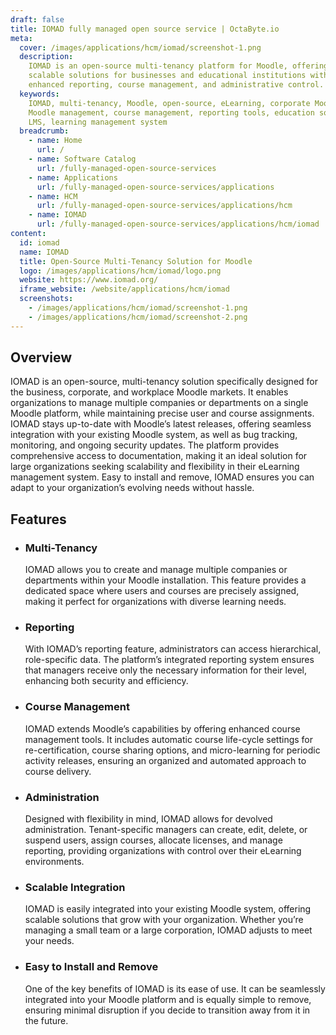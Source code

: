 ```yaml
---
draft: false
title: IOMAD fully managed open source service | OctaByte.io
meta:
  cover: /images/applications/hcm/iomad/screenshot-1.png
  description:
    IOMAD is an open-source multi-tenancy platform for Moodle, offering
    scalable solutions for businesses and educational institutions with features like
    enhanced reporting, course management, and administrative control.
  keywords:
    IOMAD, multi-tenancy, Moodle, open-source, eLearning, corporate Moodle,
    Moodle management, course management, reporting tools, education software, enterprise
    LMS, learning management system
  breadcrumb:
    - name: Home
      url: /
    - name: Software Catalog
      url: /fully-managed-open-source-services
    - name: Applications
      url: /fully-managed-open-source-services/applications
    - name: HCM
      url: /fully-managed-open-source-services/applications/hcm
    - name: IOMAD
      url: /fully-managed-open-source-services/applications/hcm/iomad
content:
  id: iomad
  name: IOMAD
  title: Open-Source Multi-Tenancy Solution for Moodle
  logo: /images/applications/hcm/iomad/logo.png
  website: https://www.iomad.org/
  iframe_website: /website/applications/hcm/iomad
  screenshots:
    - /images/applications/hcm/iomad/screenshot-1.png
    - /images/applications/hcm/iomad/screenshot-2.png
---
```


## Overview

IOMAD is an open-source, multi-tenancy solution specifically designed for the business, corporate, and workplace Moodle markets. It enables organizations to manage multiple companies or departments on a single Moodle platform, while maintaining precise user and course assignments. IOMAD stays up-to-date with Moodle’s latest releases, offering seamless integration with your existing Moodle system, as well as bug tracking, monitoring, and ongoing security updates. The platform provides comprehensive access to documentation, making it an ideal solution for large organizations seeking scalability and flexibility in their eLearning management system. Easy to install and remove, IOMAD ensures you can adapt to your organization’s evolving needs without hassle.

## Features

- ### Multi-Tenancy

  IOMAD allows you to create and manage multiple companies or departments within your Moodle installation. This feature provides a dedicated space where users and courses are precisely assigned, making it perfect for organizations with diverse learning needs.

- ### Reporting

  With IOMAD’s reporting feature, administrators can access hierarchical, role-specific data. The platform’s integrated reporting system ensures that managers receive only the necessary information for their level, enhancing both security and efficiency.

- ### Course Management

  IOMAD extends Moodle’s capabilities by offering enhanced course management tools. It includes automatic course life-cycle settings for re-certification, course sharing options, and micro-learning for periodic activity releases, ensuring an organized and automated approach to course delivery.

- ### Administration

  Designed with flexibility in mind, IOMAD allows for devolved administration. Tenant-specific managers can create, edit, delete, or suspend users, assign courses, allocate licenses, and manage reporting, providing organizations with control over their eLearning environments.

- ### Scalable Integration

  IOMAD is easily integrated into your existing Moodle system, offering scalable solutions that grow with your organization. Whether you’re managing a small team or a large corporation, IOMAD adjusts to meet your needs.

- ### Easy to Install and Remove

  One of the key benefits of IOMAD is its ease of use. It can be seamlessly integrated into your Moodle platform and is equally simple to remove, ensuring minimal disruption if you decide to transition away from it in the future.
